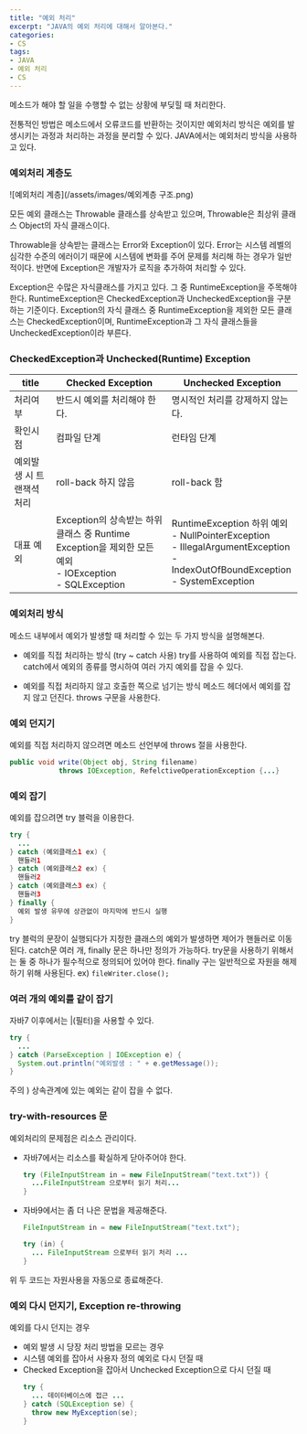```yaml
---
title: "예외 처리"
excerpt: "JAVA의 예외 처리에 대해서 알아본다."
categories:
- CS
tags:
- JAVA
- 예외 처리
- CS
---
```


메소드가 해야 할 일을 수행할 수 없는 상황에 부딪힐 때 처리한다.

전통적인 방법은 메소드에서 오류코드를 반환하는 것이지만 예외처리 방식은 예외를 발생시키는 과정과 처리하는 과정을 분리할 수 있다. JAVA에서는 예외처리 방식을 사용하고 있다.



### 예외처리 계층도

![예외처리 계층](/assets/images/예외계층 구조.png)

모든 예외 클래스는 Throwable 클래스를 상속받고 있으며, Throwable은 최상위 클래스 Object의 자식 클래스이다.

Throwable을 상속받는 클래스는 Error와 Exception이 있다. Error는 시스템 레벨의 심각한 수준의 에러이기 때문에 시스템에 변화를 주어 문제를 처리해 하는 경우가 일반적이다. 반면에 Exception은 개발자가 로직을 추가하여 처리할 수 있다.

Exception은 수많은 자식클래스를 가지고 있다. 그 중 RuntimeException을 주목해야 한다.
RuntimeException은 CheckedException과 UncheckedException을 구분하는 기준이다.
Exception의 자식 클래스 중 RuntimeException을 제외한 모든 클래스는 CheckedException이며, RuntimeException과 그 자식 클래스들을 UncheckedException이라 부른다.



### CheckedException과 Unchecked(Runtime) Exception

| title          | Checked Exception                        | Unchecked Exception                      |
| -------------- | ---------------------------------------- | ---------------------------------------- |
| 처리여부           | 반드시 예외를 처리해야 한다.                         | 명시적인 처리를 강제하지 않는다.                       |
| 확인시점           | 컴파일 단계                                   | 런타임 단계                                   |
| 예외발생 시 트랜잭셕 처리 | roll-back 하지 않음                          | roll-back 함                              |
| 대표 예외          | Exception의 상속받는 하위 클래스 중 Runtime Exception을 제외한 모든 예외<br />- IOException<br />- SQLException | RuntimeException 하위 예외<br />- NullPointerException<br />- IllegalArgumentException<br />- IndexOutOfBoundException<br />- SystemException |



### 예외처리 방식

메소드 내부에서 예외가 발생할 때 처리할 수 있는 두 가지 방식을 설명해본다.

- 예외를 직접 처리하는 방식 (try ~ catch 사용)
  try를 사용하여 예외를 직접 잡는다.
  catch에서 예외의 종류를 명시하여 여러 가지 예외를 잡을 수 있다.

- 예외를 직접 처리하지 않고 호출한 쪽으로 넘기는 방식
  메소드 헤더에서 예외를 잡지 않고 던진다.
  throws 구문을 사용한다.



### 예외 던지기

예외를 직접 처리하지 않으려면 메소드 선언부에 throws 절을 사용한다.

```java
public void write(Object obj, String filename)
            throws IOException, RefelctiveOperationException {...}
```



### 예외 잡기

예외를 잡으려면 try 블럭을 이용한다.

```java
try {
  ...
} catch (예외클래스1 ex) {
  핸들러1
} catch (예외클래스2 ex) {
  핸들러2
} catch (예외클래스3 ex) {
  핸들러3
} finally {
  예외 발생 유무에 상관없이 마지막에 반드시 실행
}
```

try 블럭의 문장이 실행되다가 지정한 클래스의 예외가 발생하면 제어가 핸들러로 이동된다.
catch문 여러 개, finally 문은 하나만 정의가 가능하다. try문을 사용하기 위해서는 둘 중 하나가 필수적으로 정의되어 있어야 한다.
finally 구는 일반적으로 자원을 해제하기 위해 사용된다. ex) `fileWriter.close();`



### 여러 개의 예외를 같이 잡기

자바7 이후에서는 |(필터)을 사용할 수 있다.
```java
try {
  ...
} catch (ParseException | IOException e) {
  System.out.println("예외발생 : " + e.getMessage());
}
```

주의 ) 상속관계에 있는 예외는 같이 잡을 수 없다.



### try-with-resources 문
예외처리의 문제점은 리소스 관리이다.

- 자바7에서는 리소스를 확실하게 닫아주어야 한다.
  ```java
  try (FileInputStream in = new FileInputStream("text.txt")) {
    ...FileInputStream 으로부터 읽기 처리...
  }
  ```

- 자바9에서는 좀 더 나은 문법을 제공해준다.
  ```java
  FileInputStream in = new FileInputStream("text.txt");
  
  try (in) {
    ... FileInputStream 으로부터 읽기 처리 ...
  }
  ```

위 두 코드는 자원사용을 자동으로 종료해준다.



### 예외 다시 던지기, Exception re-throwing

예외를 다시 던지는 경우
- 예외 발생 시 당장 처리 방법을 모르는 경우
- 시스템 예외를 잡아서 사용자 정의 예외로 다시 던질 때
- Checked Exception을 잡아서 Unchecked Exception으로 다시 던질 때
  ```java
  try {
    ... 데이터베이스에 접근 ...
  } catch (SQLException se) {
    throw new MyException(se);
  }
  ```
